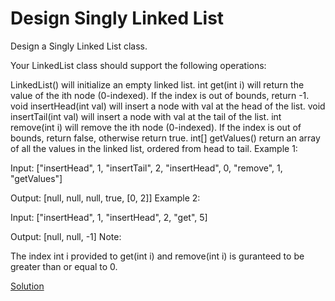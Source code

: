 # Design Singly Linked List

Design a Singly Linked List class.

Your LinkedList class should support the following operations:

LinkedList() will initialize an empty linked list.
int get(int i) will return the value of the ith node (0-indexed). If the index is out of bounds, return -1.
void insertHead(int val) will insert a node with val at the head of the list.
void insertTail(int val) will insert a node with val at the tail of the list.
int remove(int i) will remove the ith node (0-indexed). If the index is out of bounds, return false, otherwise return true.
int[] getValues() return an array of all the values in the linked list, ordered from head to tail.
Example 1:

Input: 
["insertHead", 1, "insertTail", 2, "insertHead", 0, "remove", 1, "getValues"]

Output:
[null, null, null, true, [0, 2]]
Example 2:

Input:
["insertHead", 1, "insertHead", 2, "get", 5]

Output:
[null, null, -1]
Note:

The index int i provided to get(int i) and remove(int i) is guranteed to be greater than or equal to 0.

[Solution](singly-linked-list.js)